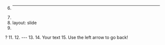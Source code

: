 6.	---
7.	
8.	layout: slide
9.	
?
11.	
12.	---
13.	
14.	Your text
15.	
Use the left arrow to go back!
